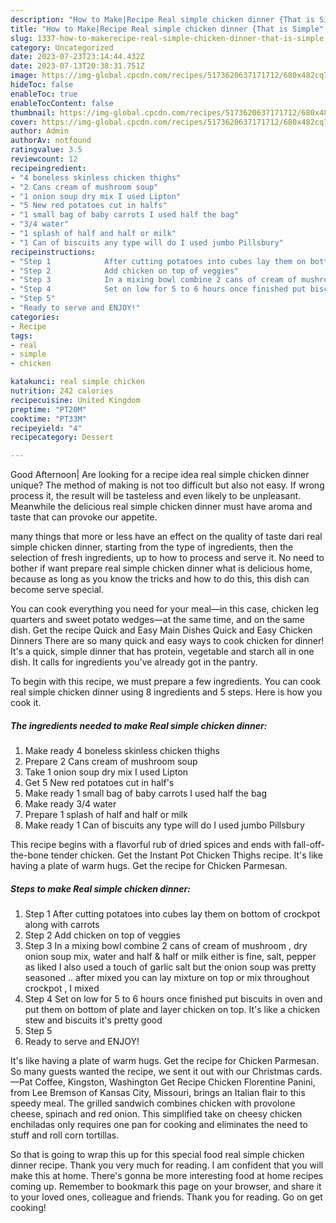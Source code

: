 ```yaml
---
description: "How to Make|Recipe Real simple chicken dinner {That is Simple"
title: "How to Make|Recipe Real simple chicken dinner {That is Simple"
slug: 1337-how-to-makerecipe-real-simple-chicken-dinner-that-is-simple
category: Uncategorized
date: 2023-07-23T23:14:44.432Z
date: 2023-07-13T20:38:31.751Z
image: https://img-global.cpcdn.com/recipes/5173620637171712/680x482cq70/real-simple-chicken-dinner-recipe-main-photo.jpg
hideToc: false
enableToc: true
enableTocContent: false
thumbnail: https://img-global.cpcdn.com/recipes/5173620637171712/680x482cq70/real-simple-chicken-dinner-recipe-main-photo.jpg
cover: https://img-global.cpcdn.com/recipes/5173620637171712/680x482cq70/real-simple-chicken-dinner-recipe-main-photo.jpg
author: Admin
authorAv: notfound
ratingvalue: 3.5
reviewcount: 12
recipeingredient:
- "4 boneless skinless chicken thighs"
- "2 Cans cream of mushroom soup"
- "1 onion soup dry mix I used Lipton"
- "5 New red potatoes cut in halfs"
- "1 small bag of baby carrots I used half the bag"
- "3/4 water"
- "1 splash of half and half or milk"
- "1 Can of biscuits any type will do I used jumbo Pillsbury"
recipeinstructions:
- "Step 1            After cutting potatoes into cubes lay them on bottom of crockpot along with carrots"
- "Step 2            Add chicken on top of veggies"
- "Step 3            In a mixing bowl combine 2 cans of cream of mushroom , dry onion soup mix, water and half &amp;  half or milk either is fine, salt, pepper as liked I also used a touch of garlic salt but the onion soup was pretty seasoned ..  after mixed you can lay mixture on top or mix throughout crockpot , I mixed"
- "Step 4            Set on low for 5 to 6 hours once finished put biscuits in oven and put them on bottom of plate and layer chicken on top. It&#39;s like a chicken stew and biscuits it&#39;s pretty good"
- "Step 5"
- "Ready to serve and ENJOY!"
categories:
- Recipe
tags:
- real
- simple
- chicken

katakunci: real simple chicken 
nutrition: 242 calories
recipecuisine: United Kingdom
preptime: "PT20M"
cooktime: "PT33M"
recipeyield: "4"
recipecategory: Dessert

---
```



Good Afternoon| Are looking for a recipe idea real simple chicken dinner unique? The method of making is not too difficult but also not easy. If wrong process it, the result will be tasteless and even likely to be unpleasant. Meanwhile the delicious real simple chicken dinner must have aroma and taste that can provoke our appetite.






many things that more or less have an effect on the quality of taste dari real simple chicken dinner, starting from the type of ingredients, then the selection of fresh ingredients, up to how to process and serve it. No need to bother if want prepare real simple chicken dinner what is delicious home, because as long as you know the tricks and how to do this, this dish can become serve special.


You can cook everything you need for your meal—in this case, chicken leg quarters and sweet potato wedges—at the same time, and on the same dish. Get the recipe Quick and Easy Main Dishes Quick and Easy Chicken Dinners There are so many quick and easy ways to cook chicken for dinner! It&#39;s a quick, simple dinner that has protein, vegetable and starch all in one dish. It calls for ingredients you&#39;ve already got in the pantry.


To begin with this recipe, we must prepare a few ingredients. You can cook real simple chicken dinner using 8 ingredients and 5 steps. Here is how you cook it.

<!--inarticleads1-->

##### The ingredients needed to make Real simple chicken dinner:

1. Make ready 4 boneless skinless chicken thighs
1. Prepare 2 Cans cream of mushroom soup
1. Take 1 onion soup dry mix I used Lipton
1. Get 5 New red potatoes cut in half&#39;s
1. Make ready 1 small bag of baby carrots I used half the bag
1. Make ready 3/4 water
1. Prepare 1 splash of half and half or milk
1. Make ready 1 Can of biscuits any type will do I used jumbo Pillsbury


This recipe begins with a flavorful rub of dried spices and ends with fall-off-the-bone tender chicken. Get the Instant Pot Chicken Thighs recipe. It&#39;s like having a plate of warm hugs. Get the recipe for Chicken Parmesan. 

<!--inarticleads2-->

##### Steps to make Real simple chicken dinner:

1. Step 1            After cutting potatoes into cubes lay them on bottom of crockpot along with carrots
1. Step 2            Add chicken on top of veggies
1. Step 3            In a mixing bowl combine 2 cans of cream of mushroom , dry onion soup mix, water and half &amp;  half or milk either is fine, salt, pepper as liked I also used a touch of garlic salt but the onion soup was pretty seasoned ..  after mixed you can lay mixture on top or mix throughout crockpot , I mixed
1. Step 4            Set on low for 5 to 6 hours once finished put biscuits in oven and put them on bottom of plate and layer chicken on top. It&#39;s like a chicken stew and biscuits it&#39;s pretty good
1. Step 5
1. Ready to serve and ENJOY!

It&#39;s like having a plate of warm hugs. Get the recipe for Chicken Parmesan. So many guests wanted the recipe, we sent it out with our Christmas cards. —Pat Coffee, Kingston, Washington Get Recipe Chicken Florentine Panini, from Lee Bremson of Kansas City, Missouri, brings an Italian flair to this speedy meal. The grilled sandwich combines chicken with provolone cheese, spinach and red onion. This simplified take on cheesy chicken enchiladas only requires one pan for cooking and eliminates the need to stuff and roll corn tortillas. 

So that is going to wrap this up for this special food real simple chicken dinner recipe. Thank you very much for reading. I am confident that you will make this at home. There's gonna be more interesting food at home recipes coming up. Remember to bookmark this page on your browser, and share it to your loved ones, colleague and friends. Thank you for reading. Go on get cooking!
